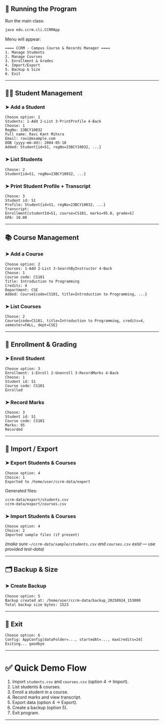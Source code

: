 ## 📌 Running the Program

Run the main class:

```bash
java edu.ccrm.cli.CCRMApp
```

Menu will appear:

```
==== CCRM - Campus Course & Records Manager ====
1. Manage Students
2. Manage Courses
3. Enrollment & Grades
4. Import/Export
5. Backup & Size
6. Exit
```

---

## 👨‍🎓 Student Management

### ➤ Add a Student

```
Choose option: 1
Students: 1-Add 2-List 3-PrintProfile 4-Back
Choose: 1
RegNo: 23BCY10032
Full name: Ravi Kant Mihsra
Email: ravi@example.com
DOB (yyyy-mm-dd): 2004-05-18
Added: Student{id=S1, regNo=23BCY10032, ...}
```

### ➤ List Students

```
Choose: 2
Student{id=S1, regNo=23BCY10032, ...}
```

### ➤ Print Student Profile + Transcript

```
Choose: 3
Student id: S1
Profile: Student{id=S1, regNo=23BCY10032, ...}
Transcript:
Enrollment[studentId=S1, course=CS101, marks=95.0, grade=S]
GPA: 10.00
```

---

## 📚 Course Management

### ➤ Add a Course

```
Choose option: 2
Courses: 1-Add 2-List 3-SearchByInstructor 4-Back
Choose: 1
Course code: CS101
Title: Introduction to Programming
Credits: 4
Department: CSE
Added: Course{code=CS101, title=Introduction to Programming, ...}
```

### ➤ List Courses

```
Choose: 2
Course{code=CS101, title=Introduction to Programming, credits=4, semester=FALL, dept=CSE}
```

---

## 📝 Enrollment & Grading

### ➤ Enroll Student

```
Choose option: 3
Enrollment: 1-Enroll 2-Unenroll 3-RecordMarks 4-Back
Choose: 1
Student id: S1
Course code: CS101
Enrolled
```

### ➤ Record Marks

```
Choose: 3
Student id: S1
Course code: CS101
Marks: 95
Recorded
```

---

## 📂 Import / Export

### ➤ Export Students & Courses

```
Choose option: 4
Choice: 1
Exported to /home/user/ccrm-data/export
```

Generated files:

```
ccrm-data/export/students.csv
ccrm-data/export/courses.csv
```

### ➤ Import Students & Courses

```
Choose option: 4
Choice: 2
Imported sample files (if present)
```

*(make sure `~/ccrm-data/sample/students.csv` and `courses.csv` exist — use provided test-data)*

---

## 🗂️ Backup & Size

### ➤ Create Backup

```
Choose option: 5
Backup created at: /home/user/ccrm-data/backup_20250924_153000
Total backup size bytes: 1523
```

---

## 🛑 Exit

```
Choose option: 6
Config: AppConfig[dataFolder=..., startedAt=..., maxCredits=24]
Exiting... goodbye
```

---

# ✅ Quick Demo Flow

1. Import `students.csv` and `courses.csv` (option 4 → Import).
2. List students & courses.
3. Enroll a student in a course.
4. Record marks and view transcript.
5. Export data (option 4 → Export).
6. Create a backup (option 5).
7. Exit program.


---

